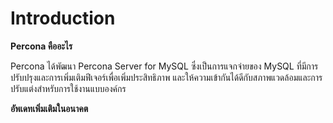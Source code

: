 # Introduction

**Percona คืออะไร**

Percona ได้พัฒนา Percona Server for MySQL ซึ่งเป็นการแจกจ่ายของ MySQL ที่มีการปรับปรุงและการเพิ่มเติมฟีเจอร์เพื่อเพิ่มประสิทธิภาพ และให้ความเข้ากันได้ดีกับสภาพแวดล้อมและการปรับแต่งสำหรับการใช้งานแบบองค์กร

**อัพเดทเพิ่มเติมในอนาคต**
